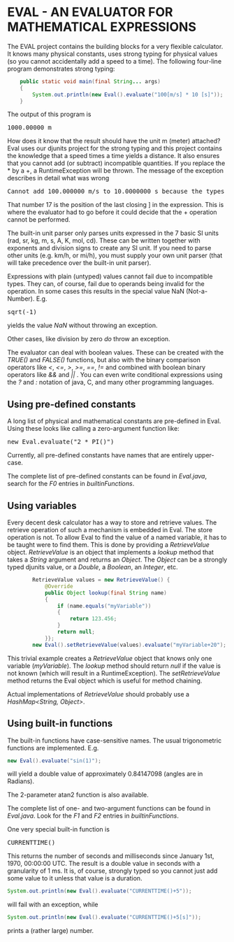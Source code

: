 # EVAL - AN EVALUATOR FOR MATHEMATICAL EXPRESSIONS

The EVAL project contains the building blocks for a very flexible calculator. It knows many physical constants, uses strong typing for physical values (so you cannot accidentally add a speed to a time). The following four-line program demonstrates strong typing:
```java
    public static void main(final String... args)
    {
        System.out.println(new Eval().evaluate("100[m/s] * 10 [s]"));
    }
```
The output of this program is
<pre>
1000.00000 m
</pre>

How does it know that the result should have the unit m (meter) attached? Eval uses our djunits project for the strong typing and this project contains the knowledge that a speed times a time yields a distance. It also ensures that you cannot add (or subtract) incompatible quantities. If you replace the * by a +, a RuntimeException will be thrown. The message of the exception describes in detail what was wrong
<pre>
Cannot add 100.000000 m/s to 10.0000000 s because the types are incompatible at position 17
</pre>
That number 17 is the position of the last closing ] in the expression. This is where the evaluator had to go before it could decide that the + operation cannot be performed.

The built-in unit parser only parses units expressed in the 7 basic SI units (rad, sr, kg, m, s, A, K, mol, cd). These can be written together with exponents and division signs to create any SI unit. If you need to parse other units (e.g. km/h, or mi/h), you must supply your own unit parser (that will take precedence over the built-in unit parser).

Expressions with plain (untyped) values cannot fail due to incompatible types. They can, of course, fail due to operands being invalid for the operation. In some cases this results in the special value NaN (Not-a-Number). E.g. 
<pre>
sqrt(-1)
</pre>
yields the value _NaN_ without throwing an exception.

Other cases, like division by zero _do_ throw an exception.

The evaluator can deal with boolean values. These can be created with the _TRUE()_ and _FALSE()_ functions, but also with the binary comparison operators like _<_, _<=_, _>_, _>=_, _==_, _!=_ and combined with boolean binary operators like _&&_ and _||_ . You can even write conditional expressions using the _?_ and _:_ notation of java, C, and many other programming languages.

## Using pre-defined constants
A long list of physical and mathematical constants are pre-defined in Eval. Using these looks like calling a zero-argument function like:
<pre>
new Eval.evaluate("2 * PI()")
</pre>
Currently, all pre-defined constants have names that are entirely upper-case.

The complete list of pre-defined constants can be found in _Eval.java_, search for the _F0_ entries in _builtinFunctions_.

## Using variables
Every decent desk calculator has a way to store and retrieve values. The retrieve operation of such a mechanism is embedded in Eval. The store operation is not. To allow Eval to find the value of a named variable, it has to be taught were to find them. This is done by providing a _RetrieveValue_ object. _RetrieveValue_ is an object that implements a _lookup_ method that takes a _String_ argument and returns an _Object_. The _Object_ can be a strongly typed djunits value, or a _Double_, a _Boolean_, an _Integer_, etc.
```java
        RetrieveValue values = new RetrieveValue() {
            @Override
            public Object lookup(final String name)
            {
                if (name.equals("myVariable"))
                {
                    return 123.456;
                }
                return null;
            }};
        new Eval().setRetrieveValue(values).evaluate("myVariable+20");
```
This trivial example creates a _RetrieveValue_ object that knows only one variable (_myVariable_). The _lookup_ method should return _null_ if the value is not known (which will result in a RuntimeException). The _setRetrieveValue_ method returns the Eval object which is useful for method chaining.

Actual implementations of _RetrieveValue_ should probably use a _HashMap&lt;String, Object&gt;_.

## Using built-in functions
The built-in functions have case-sensitive names. The usual trigonometric functions are implemented. E.g.
```java
new Eval().evaluate("sin(1)");
```
will yield a double value of approximately 0.84147098 (angles are in Radians).

The 2-parameter atan2 function is also available.

The complete list of one- and two-argument functions can be found in _Eval.java_. Look for the _F1_ and _F2_ entries in _builtinFunctions_.

One very special built-in function is
<pre>CURRENTTIME()</pre>
This returns the number of seconds and milliseconds since January 1st, 1970, 00:00:00 UTC. The result is a double value in seconds with a granularity of 1 ms. It is, of course, strongly typed so you cannot just add some value to it unless that value is a duration.
```java
System.out.println(new Eval().evaluate("CURRENTTIME()+5"));
```
will fail with an exception, while
```java
System.out.println(new Eval().evaluate("CURRENTTIME()+5[s]"));
```
prints a (rather large) number.

